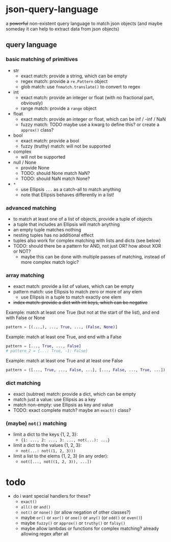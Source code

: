 # json-query-language

a ~~powerful~~ non-existent query language to match json objects
(and maybe someday it can help to extract data from json objects)

## query language

### basic matching of primitives

* str
  * exact match: provide a string, which can be empty
  * regex match: provide a `re.Pattern` object
  * glob match: use `fnmatch.translate()` to convert to regex
* int
  * exact match: provide an integer or float (with no fractional part, obviously)
  * range match: provide a `range` object
* float
  * exact match: provide an integer or float, which can be inf / -inf / NaN
  * fuzzy match: TODO maybe use a kwarg to define this? or create a `approx()` class?
* bool
  * exact match: provide a bool
  * fuzzy (truthy) match: will not be supported
* complex
  * will not be supported
* null / None
  * provide None
  * TODO: should None match NaN?
  * TODO: should NaN match None?
* `*`
  * use Ellipsis `...` as a catch-all to match anything
  * note that Ellipsis behaves differently in a list!

### advanced matching

* to match at least one of a list of objects, provide a tuple of objects
* a tuple that includes an Ellipsis will match anything
* an empty tuple matches nothing
* nesting tuples has no additional effect
* tuples also work for complex matching with lists and dicts (see below)
* TODO: should there be a pattern for AND, not just OR? how about XOR or NOT?
  * maybe this can be done with multiple passes of matching, instead of more complex match logic?

### array matching

* exact match: provide a list of values, which can be empty
* pattern match: use Ellipsis to match zero or more of any elem
  * use Ellipsis in a tuple to match exactly one elem
* ~~index match: provide a dict with int keys, which can be negative~~

Example: match at least one True (but not at the start of the list), and end with False or None

```python
pattern = [(...,), ..., True, ..., (False, None)]
```

Example: match at least one True, and end with a False

```python
pattern = [..., True, ..., False]
# pattern_2 = {...: True, -1: False}
```

Example: match at least one True and at least one False

```python
pattern = ([..., True, ..., False, ...], [..., False, ..., True, ...])
```

### dict matching

* exact (subtree) match: provide a dict, which can be empty
* match just a value: use Ellipsis as a key
* match non-empty: use Ellipsis as key and value
* TODO: exact complete match? maybe an `exact()` class?

### (maybe) `not()` matching

* limit a dict to the keys {1, 2, 3}:
  * `{1: ..., 2: ..., 3: ..., not(...): ...}`
* limit a dict to the values {1, 2, 3}:
  * `not(...: not((1, 2, 3)))`
* limit a list to the elems {1, 2, 3} (in any order):
  * `not([..., not((1, 2, 3)), ...])`

# todo

* do i want special handlers for these?
  * `exact()`
  * `all()` or `and()`
  * `not()` or `none()` (or allow negation of other classes?)
  * maybe `or()` or `xor()` or `one()` or `any()` (or `odd()` or `even()`)
  * maybe `fuzzy()` or `approx()` or `truthy()` or `falsy()`
  * maybe allow lambdas or functions for complex matching? already allowing regex after all
